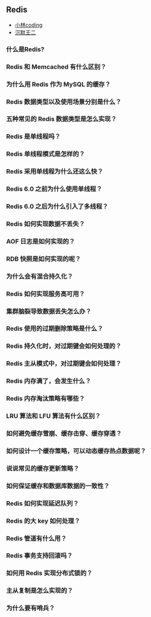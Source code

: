 
## Redis

- [小林coding](https://xiaolincoding.com/redis/)
- [沉默王二](https://javabetter.cn/sidebar/sanfene/redis.html)

### 什么是Redis?
### Redis 和 Memcached 有什么区别？
### 为什么用 Redis 作为 MySQL 的缓存？
### Redis 数据类型以及使用场景分别是什么？
### 五种常见的 Redis 数据类型是怎么实现？
### Redis 是单线程吗？
### Redis 单线程模式是怎样的？
### Redis 采用单线程为什么还这么快？
### Redis 6.0 之前为什么使用单线程？
### Redis 6.0 之后为什么引入了多线程？
### Redis 如何实现数据不丢失？
### AOF 日志是如何实现的？
### RDB 快照是如何实现的呢？
### 为什么会有混合持久化？
### Redis 如何实现服务高可用？
### 集群脑裂导致数据丢失怎么办？
### Redis 使用的过期删除策略是什么？
### Redis 持久化时，对过期键会如何处理的？
### Redis 主从模式中，对过期键会如何处理？
### Redis 内存满了，会发生什么？
### Redis 内存淘汰策略有哪些？
### LRU 算法和 LFU 算法有什么区别？
### 如何避免缓存雪崩、缓存击穿、缓存穿透？
### 如何设计一个缓存策略，可以动态缓存热点数据呢？
### 说说常见的缓存更新策略？
### 如何保证缓存和数据库数据的一致性？
### Redis 如何实现延迟队列？
### Redis 的大 key 如何处理？
### Redis 管道有什么用？
### Redis 事务支持回滚吗？
### 如何用 Redis 实现分布式锁的？
### 主从复制是怎么实现的？
### 为什么要有哨兵？
